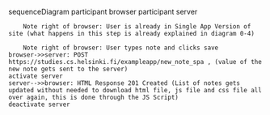 sequenceDiagram
    participant browser
    participant server

        Note right of browser: User is already in Single App Version of site (what happens in this step is already explained in diagram 0-4)

        Note right of browser: User types note and clicks save
    browser->>server: POST https://studies.cs.helsinki.fi/exampleapp/new_note_spa , (value of the new note gets sent to the server)
    activate server
    server-->>browser: HTML Response 201 Created (List of notes gets updated without needed to download html file, js file and css file all over again, this is done through the JS Script)
    deactivate server